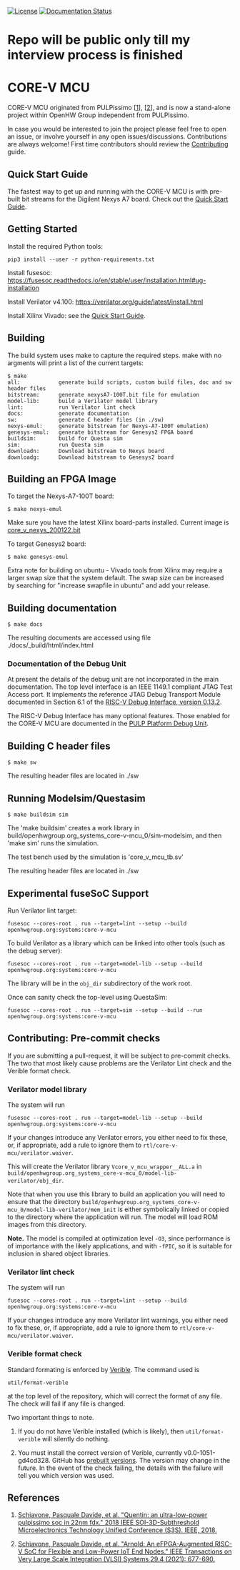 [![License](https://img.shields.io/badge/License-Apache%202.0-blue.svg)](https://opensource.org/licenses/Apache-2.0)
[![Documentation Status](https://readthedocs.org/projects/core-v-mcu/badge/?version=latest)](https://core-v-mcu.readthedocs.io/en/latest/?badge=latest)
# Repo will be public only till my interview process is finished
# CORE-V MCU

CORE-V MCU originated from PULPissimo \[[1](https://ieeexplore.ieee.org/abstract/document/8640145)\], \[[2](https://ieeexplore.ieee.org/document/9369856)\],
and is now a stand-alone project within OpenHW Group independent from PULPIssimo.

In case you would be interested to join the project please feel free to open an issue, or involve yourself in any open issues/discussions.
Contributions are always welcome!
First time contributors should review the [Contributing](https://github.com/openhwgroup/core-v-mcu/tree/master/CONTRIBUTING.md) guide.

## Quick Start Guide

The fastest way to get up and running with the CORE-V MCU is with pre-built bit streams for the Digilent Nexys A7 board.
Check out the [Quick Start Guide](https://github.com/openhwgroup/core-v-mcu/tree/master/emulation/quickstart/README.md).

## Getting Started

Install the required Python tools:

```
pip3 install --user -r python-requirements.txt
```

Install fusesoc: https://fusesoc.readthedocs.io/en/stable/user/installation.html#ug-installation

Install Verilator v4.100: https://verilator.org/guide/latest/install.html

Install Xilinx Vivado: see the [Quick Start Guide](https://github.com/openhwgroup/core-v-mcu/tree/master/emulation/quickstart/README.md).

## Building

The build system uses make to capture the required steps.
make with no argments will print a list of the current targets:
```
$ make
all:            generate build scripts, custom build files, doc and sw header files
bitstream:      generate nexysA7-100T.bit file for emulation
model-lib:      build a Verilator model library
lint:           run Verilator lint check
docs:           generate documentation
sw:             generate C header files (in ./sw)
nexys-emul:     generate bitstream for Nexys-A7-100T emulation)
genesys-emul:   generate bitstream for Genesys2 FPGA board
buildsim:       build for Questa sim
sim:            run Questa sim
downloadn:      Download bitstream to Nexys board
downloadg:      Download bitstream to Genesys2 board
```

## Building an FPGA Image

To target the Nexys-A7-100T board:
```
$ make nexys-emul
```

Make sure you have the latest Xilinx board-parts installed.
Current image is [core_v_nexys_200122.bit](http://core-v-mcu.s3-website-eu-west-1.amazonaws.com/core_v_mcu_nexys_200122.bit)


To target Genesys2 board:
```
$ make genesys-emul
```
Extra note for building on ubuntu - Vivado tools from Xilinx may require a larger swap size that the system default.
The swap size can be increased by searching for "increase swapfile in ubuntu" and add your release.

## Building documentation

```
$ make docs
```
The resulting documents are accessed using file ./docs/\_build/html/index.html

### Documentation of the Debug Unit

At present the details of the debug unit are not incorporated in the main
documentation.  The top level interface is an IEEE 1149.1 compliant JTAG Test
Access port.  It implements the reference JTAG Debug Transport Module
documented in Section 6.1 of the [RISC-V Debug Interface, version
0.13.2](https://riscv.org/wp-content/uploads/2019/03/riscv-debug-release.pdf).

The RISC-V Debug Interface has many optional features.  Those enabled for the
CORE-V MCU are documented in the [PULP Platform Debug
Unit](https://github.com/pulp-platform/riscv-dbg).

## Building C header files

```
$ make sw
```
The resulting header files are located in ./sw

## Running Modelsim/Questasim

```
$ make buildsim sim
```
The 'make buildsim' creates a work library in build/openhwgroup.org_systems_core-v-mcu_0/sim-modelsim, and then 'make sim' runs the simulation.

The test bench used by the simulation is 'core_v_mcu_tb.sv'

The resulting header files are located in ./sw

## Experimental fuseSoC Support

Run Verilator lint target:

```
fusesoc --cores-root . run --target=lint --setup --build openhwgroup.org:systems:core-v-mcu
```

To build Verilator as a library which can be linked into other tools (such as
the debug server):

```
fusesoc --cores-root . run --target=model-lib --setup --build openhwgroup.org:systems:core-v-mcu
```

The library will be in the `obj_dir` subdirectory of the work root.

Once can sanity check the top-level using QuestaSim:

```
fusesoc --cores-root . run --target=sim --setup --build --run openhwgroup.org:systems:core-v-mcu
```

## Contributing: Pre-commit checks

If you are submitting a pull-request, it will be subject to pre-commit checks.
The two that most likely cause problems are the Verilator Lint check and the Verible format check.

### Verilator model library

The system will run
```
fusesoc --cores-root . run --target=model-lib --setup --build openhwgroup.org:systems:core-v-mcu
```
If your changes introduce any Verilator errors, you either need to fix these, or, if appropriate, add a rule to ignore them to `rtl/core-v-mcu/verilator.waiver`.

This will create the Verilator library `Vcore_v_mcu_wrapper__ALL.a` in `build/openhwgroup.org_systems_core-v-mcu_0/model-lib-verilator/obj_dir`.

Note that when you use this library to build an application you will need to
ensure that the directory `build/openhwgroup.org_systems_core-v-mcu_0/model-lib-verilator/mem_init` is either symbolically linked or copied to the directory where the application will run. The model will load ROM images from this directory.

**Note.** The model is compiled at optimization level `-O3`, since performance is of importance with the likely applications, and with `-fPIC`, so it is suitable for inclusion in shared object libraries.

### Verilator lint check

The system will run
```
fusesoc --cores-root . run --target=lint --setup --build openhwgroup.org:systems:core-v-mcu
```
If your changes introduce any more Verilator lint warnings, you either need to fix these, or, if appropriate, add a rule to ignore them to `rtl/core-v-mcu/verilator.waiver`.

### Verible format check

Standard formating is enforced by [Verible](https://github.com/google/verible).  The command used is
```
util/format-verible
```
at the top level of the repository, which will correct the format of any file. The check will fail if any file is changed.

Two important things to note.

1.  If you do not have Verible installed (which is likely), then `util/format-verible` will silently do nothing.

2.  You must install the correct version of Verible, currently v0.0-1051-gd4cd328.  GitHub has [prebuilt versions](https://github.com/google/verible/releases/tag/v0.0-1051-gd4cd328).  The version may change in the future.  In the event of the check failing, the details with the failure will tell you which version was used.

## References

1. [Schiavone, Pasquale Davide, et al. "Quentin: an ultra-low-power pulpissimo soc in 22nm fdx." 2018 IEEE SOI-3D-Subthreshold Microelectronics Technology Unified Conference (S3S). IEEE, 2018.](https://ieeexplore.ieee.org/abstract/document/8640145)

2. [Schiavone, Pasquale Davide, et al. "Arnold: An eFPGA-Augmented RISC-V SoC for Flexible and Low-Power IoT End Nodes." IEEE Transactions on Very Large Scale Integration (VLSI) Systems 29.4 (2021): 677-690.](https://ieeexplore.ieee.org/document/9369856)
